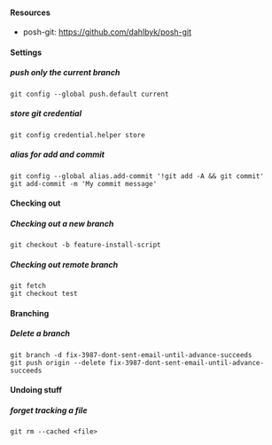 #### Resources

* posh-git: https://github.com/dahlbyk/posh-git


#### Settings
##### push only the current branch
```
git config --global push.default current
```

##### store git credential
```
git config credential.helper store
```

##### alias for add and commit
```
git config --global alias.add-commit '!git add -A && git commit'
git add-commit -m 'My commit message'
```

#### Checking out

##### Checking out a new branch

```shell
git checkout -b feature-install-script
```

##### Checking out remote branch

```shell
git fetch
git checkout test
```


#### Branching

##### Delete a branch

```
git branch -d fix-3987-dont-sent-email-until-advance-succeeds
git push origin --delete fix-3987-dont-sent-email-until-advance-succeeds
```

#### Undoing stuff

##### forget tracking a file

```
git rm --cached <file>
```
